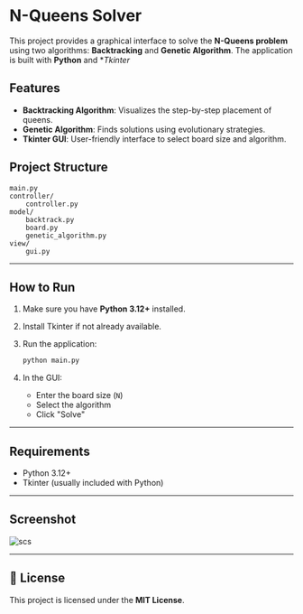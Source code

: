 
# N-Queens Solver

This project provides a graphical interface to solve the **N-Queens problem** using two algorithms: **Backtracking** and **Genetic Algorithm**. The application is built with **Python** and **Tkinter*

## Features

-  **Backtracking Algorithm**: Visualizes the step-by-step placement of queens.
-  **Genetic Algorithm**: Finds solutions using evolutionary strategies.
-  **Tkinter GUI**: User-friendly interface to select board size and algorithm.

## Project Structure

```plaintext
main.py
controller/
    controller.py
model/
    backtrack.py
    board.py
    genetic_algorithm.py
view/
    gui.py
````

---

## How to Run

1. Make sure you have **Python 3.12+** installed.

2. Install Tkinter if not already available.

3. Run the application:

   ```bash
   python main.py
   ```

4. In the GUI:

   * Enter the board size (`N`)
   * Select the algorithm
   * Click "Solve"

---

## Requirements

* Python 3.12+
* Tkinter (usually included with Python)

---

## Screenshot

![scs](https://github.com/user-attachments/assets/6e91a344-93df-43e5-aaf1-328f6b908380)

---

## 📄 License

This project is licensed under the **MIT License**.




